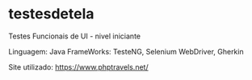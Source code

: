 # testesdetela
Testes Funcionais de UI - nivel iniciante

Linguagem: Java
FrameWorks: TesteNG, Selenium WebDriver, Gherkin

Site utilizado: https://www.phptravels.net/
